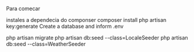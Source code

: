 Para comecar

instales a dependecia do componser
composer install
php artisan key:generate
Create a database and inform .env

php artisan migrate
php artisan db:seed --class=LocaleSeeder
php artisan db:seed --class=WeatherSeeder
